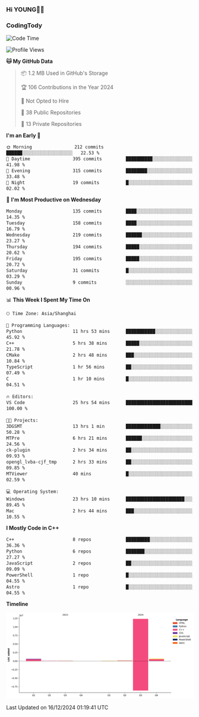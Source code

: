 <!--
**IHKYoung/IHKYoung** is a ✨ _special_ ✨ repository because its `README.md` (this file) appears on your GitHub profile.

Here are some ideas to get you started:

- 🔭 I’m currently working on ...
- 🌱 I’m currently learning ...
- 👯 I’m looking to collaborate on ...
- 🤔 I’m looking for help with ...
- 💬 Ask me about ...
- 📫 How to reach me: ...
- 😄 Pronouns: ...
- ⚡ Fun fact: ...
-->

### Hi YOUNG👋🏻


### CodingTody
<!--START_SECTION:waka-->
![Code Time](http://img.shields.io/badge/Code%20Time-546%20hrs%2058%20mins-blue)

![Profile Views](http://img.shields.io/badge/Profile%20Views-0-blue)

**🐱 My GitHub Data** 

> 📦 1.2 MB Used in GitHub's Storage 
 > 
> 🏆 106 Contributions in the Year 2024
 > 
> 🚫 Not Opted to Hire
 > 
> 📜 38 Public Repositories 
 > 
> 🔑 13 Private Repositories 
 > 
**I'm an Early 🐤** 

```text
🌞 Morning                212 commits         ██████░░░░░░░░░░░░░░░░░░░   22.53 % 
🌆 Daytime                395 commits         ██████████░░░░░░░░░░░░░░░   41.98 % 
🌃 Evening                315 commits         ████████░░░░░░░░░░░░░░░░░   33.48 % 
🌙 Night                  19 commits          █░░░░░░░░░░░░░░░░░░░░░░░░   02.02 % 
```
📅 **I'm Most Productive on Wednesday** 

```text
Monday                   135 commits         ████░░░░░░░░░░░░░░░░░░░░░   14.35 % 
Tuesday                  158 commits         ████░░░░░░░░░░░░░░░░░░░░░   16.79 % 
Wednesday                219 commits         ██████░░░░░░░░░░░░░░░░░░░   23.27 % 
Thursday                 194 commits         █████░░░░░░░░░░░░░░░░░░░░   20.62 % 
Friday                   195 commits         █████░░░░░░░░░░░░░░░░░░░░   20.72 % 
Saturday                 31 commits          █░░░░░░░░░░░░░░░░░░░░░░░░   03.29 % 
Sunday                   9 commits           ░░░░░░░░░░░░░░░░░░░░░░░░░   00.96 % 
```


📊 **This Week I Spent My Time On** 

```text
🕑︎ Time Zone: Asia/Shanghai

💬 Programming Languages: 
Python                   11 hrs 53 mins      ███████████░░░░░░░░░░░░░░   45.92 % 
C++                      5 hrs 38 mins       █████░░░░░░░░░░░░░░░░░░░░   21.78 % 
CMake                    2 hrs 48 mins       ███░░░░░░░░░░░░░░░░░░░░░░   10.84 % 
TypeScript               1 hr 56 mins        ██░░░░░░░░░░░░░░░░░░░░░░░   07.49 % 
C                        1 hr 10 mins        █░░░░░░░░░░░░░░░░░░░░░░░░   04.51 % 

🔥 Editors: 
VS Code                  25 hrs 54 mins      █████████████████████████   100.00 % 

🐱‍💻 Projects: 
3DGSMT                   13 hrs 1 min        █████████████░░░░░░░░░░░░   50.28 % 
MTPre                    6 hrs 21 mins       ██████░░░░░░░░░░░░░░░░░░░   24.56 % 
ck-plugin                2 hrs 34 mins       ██░░░░░░░░░░░░░░░░░░░░░░░   09.93 % 
opengl_lvba-cjf_tmp      2 hrs 33 mins       ██░░░░░░░░░░░░░░░░░░░░░░░   09.85 % 
MTViewer                 40 mins             █░░░░░░░░░░░░░░░░░░░░░░░░   02.59 % 

💻 Operating System: 
Windows                  23 hrs 10 mins      ██████████████████████░░░   89.45 % 
Mac                      2 hrs 44 mins       ███░░░░░░░░░░░░░░░░░░░░░░   10.55 % 
```

**I Mostly Code in C++** 

```text
C++                      8 repos             █████████░░░░░░░░░░░░░░░░   36.36 % 
Python                   6 repos             ███████░░░░░░░░░░░░░░░░░░   27.27 % 
JavaScript               2 repos             ██░░░░░░░░░░░░░░░░░░░░░░░   09.09 % 
PowerShell               1 repo              █░░░░░░░░░░░░░░░░░░░░░░░░   04.55 % 
Astro                    1 repo              █░░░░░░░░░░░░░░░░░░░░░░░░   04.55 % 
```



**Timeline**

![Lines of Code chart](https://raw.githubusercontent.com/IHKYoung/IHKYoung/baseline/assets/bar_graph.png)


 Last Updated on 16/12/2024 01:19:41 UTC
<!--END_SECTION:waka-->
